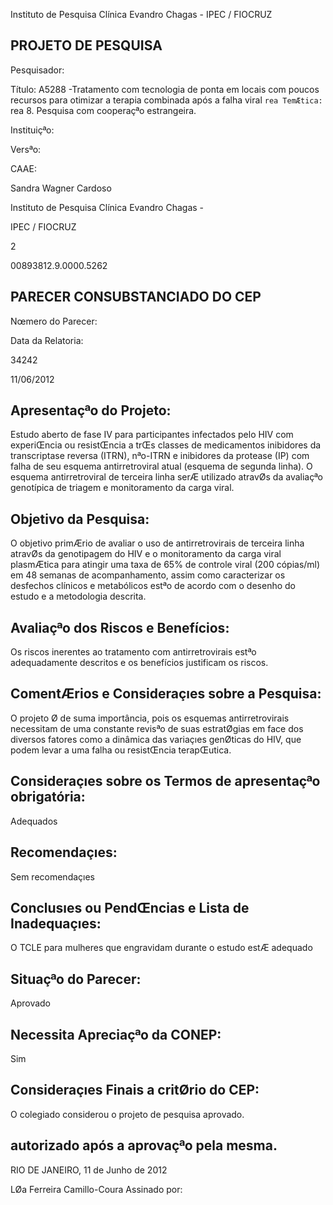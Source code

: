 Instituto de Pesquisa Clínica Evandro Chagas - IPEC / FIOCRUZ

## PROJETO DE PESQUISA

Pesquisador:

Título: A5288 -Tratamento com tecnologia de ponta em locais com poucos recursos para otimizar a terapia combinada após a falha viral `rea TemÆtica: `rea 8. Pesquisa com cooperaçªo estrangeira.

Instituiçªo:

Versªo:

CAAE:

Sandra Wagner Cardoso

Instituto de Pesquisa Clínica Evandro Chagas -

IPEC / FIOCRUZ

2

00893812.9.0000.5262

## PARECER CONSUBSTANCIADO DO CEP

Nœmero do Parecer:

Data da Relatoria:

34242

11/06/2012

## Apresentaçªo do Projeto:

Estudo aberto de fase IV para participantes infectados pelo HIV com experiŒncia ou resistŒncia a trŒs classes de medicamentos inibidores da transcriptase reversa (ITRN), nªo-ITRN e inibidores da protease (IP) com falha de seu esquema antirretroviral atual (esquema de segunda linha). O esquema antirretroviral de terceira linha serÆ utilizado atravØs da avaliaçªo genotípica de triagem e monitoramento da carga viral.

## Objetivo da Pesquisa:

O objetivo primÆrio de avaliar o uso de antirretrovirais de terceira linha atravØs da genotipagem do HIV e o monitoramento da carga viral plasmÆtica para atingir uma taxa de 65% de controle viral (200 cópias/ml) em 48 semanas de acompanhamento, assim como caracterizar os desfechos clínicos e metabólicos estªo de acordo com o desenho do estudo e a metodologia descrita.

## Avaliaçªo dos Riscos e Benefícios:

Os riscos inerentes ao tratamento com antirretrovirais estªo adequadamente descritos e os benefícios justificam os riscos.

## ComentÆrios e Consideraçıes sobre a Pesquisa:

O projeto Ø de suma importância, pois os esquemas antirretrovirais necessitam de uma constante revisªo de suas estratØgias em face dos diversos fatores como a dinâmica das variaçıes genØticas do HIV, que podem levar a uma falha ou resistŒncia terapŒutica.

## Consideraçıes sobre os Termos de apresentaçªo obrigatória:

Adequados

## Recomendaçıes:

Sem recomendaçıes

## Conclusıes ou PendŒncias e Lista de Inadequaçıes:

O TCLE para mulheres que engravidam durante o estudo estÆ adequado

## Situaçªo do Parecer:

Aprovado

## Necessita Apreciaçªo da CONEP:

Sim

## Consideraçıes Finais a critØrio do CEP:

O colegiado considerou o projeto de pesquisa aprovado.

## autorizado após a aprovaçªo pela mesma.

RIO DE JANEIRO, 11 de Junho de 2012

LØa Ferreira Camillo-Coura Assinado por: